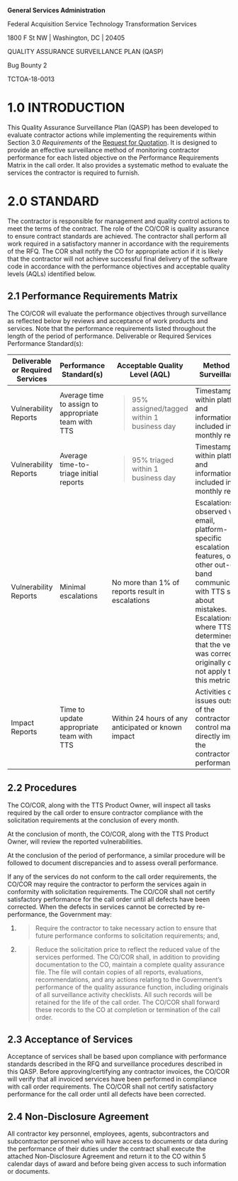 **General Services Administration**

Federal Acquisition Service
Technology Transformation Services

1800 F St NW | Washington, DC | 20405

QUALITY ASSURANCE SURVEILLANCE PLAN (QASP)

Bug Bounty 2

TCTOA-18-0013

# 1.0 INTRODUCTION

This Quality Assurance Surveillance Plan (QASP) has been developed to
evaluate contractor actions while implementing the requirements within
Section 3.0 *Requirements* of the [<span class="underline">Request for
Quotation</span>](RFQ.md).
It is designed to provide an effective surveillance method of monitoring
contractor performance for each listed objective on the Performance
Requirements Matrix in the call order. It also provides a systematic
method to evaluate the services the contractor is required to furnish.

# 2.0 STANDARD

The contractor is responsible for management and quality control actions
to meet the terms of the contract. The role of the CO/COR is quality
assurance to ensure contract standards are achieved. The contractor
shall perform all work required in a satisfactory manner in accordance
with the requirements of the RFQ. The COR shall notify the CO for
appropriate action if it is likely that the contractor will not achieve
successful final delivery of the software code in accordance with the
performance objectives and acceptable quality levels (AQLs) identified
below.

## 2.1 Performance Requirements Matrix

The CO/COR will evaluate the performance objectives through surveillance
as reflected below by reviews and acceptance of work products and
services. Note that the performance requirements listed throughout the
length of the period of performance. Deliverable or Required Services
Performance Standard(s):

<table>
<thead>
<tr class="header">
<th><strong>Deliverable or Required Services</strong></th>
<th><strong>Performance Standard(s)</strong></th>
<th><strong>Acceptable Quality Level (AQL)</strong></th>
<th><strong>Method of Surveillance</strong></th>
</tr>
</thead>
<tbody>
<tr class="odd">
<td>Vulnerability Reports</td>
<td>Average time to assign to appropriate team with TTS</td>
<td><blockquote>
<p>95% assigned/tagged within 1 business day</p>
</blockquote></td>
<td>Timestamps within platform and information included in monthly report</td>
</tr>
<tr class="even">
<td>Vulnerability Reports</td>
<td>Average time-to-triage initial reports</td>
<td><blockquote>
<p>95% triaged within 1 business day</p>
</blockquote></td>
<td>Timestamps within platform and information included in monthly report</td>
</tr>
<tr class="odd">
<td>Vulnerability Reports</td>
<td>Minimal escalations</td>
<td>No more than 1% of reports result in escalations</td>
<td>Escalations observed via email, platform-specific escalation features, or other out-of-band communication with TTS staff about mistakes. Escalations where TTS determines that the vendor was correct originally do not apply to this metric.</td>
</tr>
<tr class="even">
<td>Impact Reports</td>
<td>Time to update appropriate team with TTS</td>
<td>Within 24 hours of any anticipated or known impact</td>
<td>Activities or issues outside of the contractor’s control may directly impact the contractor’s performance.</td>
</tr>
</tbody>
</table>


## 2.2 Procedures

The CO/COR, along with the TTS Product Owner, will inspect all tasks
required by the call order to ensure contractor compliance with the
solicitation requirements at the conclusion of every month.

At the conclusion of month, the CO/COR, along with the TTS Product
Owner, will review the reported vulnerabilities.

At the conclusion of the period of performance, a similar procedure will
be followed to document discrepancies and to assess overall performance.

If any of the services do not conform to the call order requirements,
the CO/COR may require the contractor to perform the services again in
conformity with solicitation requirements. The CO/COR shall not certify
satisfactory performance for the call order until all defects have been
corrected. When the defects in services cannot be corrected by
re-performance, the Government may:

1)  > Require the contractor to take necessary action to ensure that
    > future performance conforms to solicitation requirements; and,

2)  > Reduce the solicitation price to reflect the reduced value of the
    > services performed. The CO/COR shall, in addition to providing
    > documentation to the CO, maintain a complete quality assurance
    > file. The file will contain copies of all reports, evaluations,
    > recommendations, and any actions relating to the Government’s
    > performance of the quality assurance function, including originals
    > of all surveillance activity checklists. All such records will be
    > retained for the life of the call order. The CO/COR shall forward
    > these records to the CO at completion or termination of the call
    > order.


## 2.3 Acceptance of Services

Acceptance of services shall be based upon compliance with performance
standards described in the RFQ and surveillance procedures described in
this QASP. Before approving/certifying any contractor invoices, the
CO/COR will verify that all invoiced services have been performed in
compliance with call order requirements. The CO/COR shall not certify
satisfactory performance for the call order until all defects have been
corrected.

## 2.4 Non-Disclosure Agreement

All contractor key personnel, employees, agents, subcontractors and
subcontractor personnel who will have access to documents or data during
the performance of their duties under the contract shall execute the
attached Non-Disclosure Agreement and return it to the CO within 5
calendar days of award and before being given access to such information
or documents.
